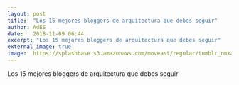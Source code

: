 ```yaml
---
layout: post
title:  "Los 15 mejores bloggers de arquitectura que debes seguir"
author: AdES
date:   2018-11-09 06:44
excerpt: "Los 15 mejores bloggers de arquitectura que debes seguir"
external_image: true
image:  https://splashbase.s3.amazonaws.com/moveast/regular/tumblr_nmxadaNvuo1tomxvuo2_1280.jpg
---
```

Los 15 mejores bloggers de arquitectura que debes seguir